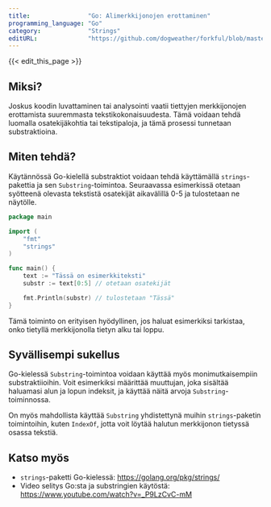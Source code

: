 ```yaml
---
title:                "Go: Alimerkkijonojen erottaminen"
programming_language: "Go"
category:             "Strings"
editURL:              "https://github.com/dogweather/forkful/blob/master/content/fi/go/extracting-substrings.md"
---
```


{{< edit_this_page >}}

## Miksi?

Joskus koodin luvattaminen tai analysointi vaatii tiettyjen merkkijonojen erottamista suuremmasta tekstikokonaisuudesta. Tämä voidaan tehdä luomalla osatekijäkohtia tai tekstipaloja, ja tämä prosessi tunnetaan substraktioina.

## Miten tehdä?

Käytännössä Go-kielellä substraktiot voidaan tehdä käyttämällä `strings`-pakettia ja sen `Substring`-toimintoa. Seuraavassa esimerkissä otetaan syötteenä olevasta tekstistä osatekijät aikavälillä 0-5 ja tulostetaan ne näytölle.

```Go
package main

import (
    "fmt"
    "strings"
)

func main() {
    text := "Tässä on esimerkkiteksti"
    substr := text[0:5] // otetaan osatekijät

    fmt.Println(substr) // tulostetaan "Tässä"
}
```

Tämä toiminto on erityisen hyödyllinen, jos haluat esimerkiksi tarkistaa, onko tietyllä merkkijonolla tietyn alku tai loppu.

## Syvällisempi sukellus

Go-kielessä `Substring`-toimintoa voidaan käyttää myös monimutkaisempiin substraktiioihin. Voit esimerkiksi määrittää muuttujan, joka sisältää haluamasi alun ja lopun indeksit, ja käyttää näitä arvoja `Substring`-toiminnossa.

On myös mahdollista käyttää `Substring` yhdistettynä muihin `strings`-paketin toimintoihin, kuten `IndexOf`, jotta voit löytää halutun merkkijonon tietyssä osassa tekstiä.

## Katso myös

- `strings`-paketti Go-kielessä: https://golang.org/pkg/strings/
- Video selitys Go:sta ja substringien käytöstä: https://www.youtube.com/watch?v=_P9LzCvC-mM